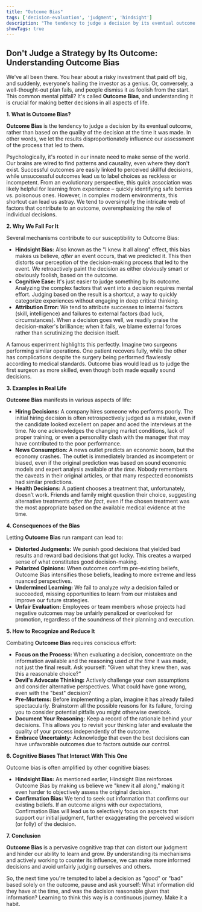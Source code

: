 ```yaml
---
title: "Outcome Bias"
tags: ['decision-evaluation', 'judgment', 'hindsight']
description: "The tendency to judge a decision by its eventual outcome instead of based on the quality of the decision at the time it was made."
showTags: true
---
```


## Don't Judge a Strategy by Its Outcome: Understanding Outcome Bias

We've all been there. You hear about a risky investment that paid off big, and suddenly, everyone's hailing the investor as a genius. Or, conversely, a well-thought-out plan fails, and people dismiss it as foolish from the start. This common mental pitfall? It's called **Outcome Bias**, and understanding it is crucial for making better decisions in all aspects of life.

**1. What is Outcome Bias?**

**Outcome Bias** is the tendency to judge a decision by its eventual outcome, rather than based on the quality of the decision at the time it was made. In other words, we let the results disproportionately influence our assessment of the process that led to them.

Psychologically, it's rooted in our innate need to make sense of the world. Our brains are wired to find patterns and causality, even where they don't exist. Successful outcomes are easily linked to perceived skillful decisions, while unsuccessful outcomes lead us to label choices as reckless or incompetent. From an evolutionary perspective, this quick association was likely helpful for learning from experience – quickly identifying safe berries vs. poisonous ones. However, in complex modern environments, this shortcut can lead us astray. We tend to oversimplify the intricate web of factors that contribute to an outcome, overemphasizing the role of individual decisions.

**2. Why We Fall For It**

Several mechanisms contribute to our susceptibility to Outcome Bias:

*   **Hindsight Bias:** Also known as the "I knew it all along" effect, this bias makes us believe, *after* an event occurs, that we predicted it. This then distorts our perception of the decision-making process that led to the event. We retroactively paint the decision as either obviously smart or obviously foolish, based on the outcome.
*   **Cognitive Ease:** It's just easier to judge something by its outcome. Analyzing the complex factors that went into a decision requires mental effort. Judging based on the result is a shortcut, a way to quickly categorize experiences without engaging in deep critical thinking.
*   **Attribution Error:** We tend to attribute successes to internal factors (skill, intelligence) and failures to external factors (bad luck, circumstances). When a decision goes well, we readily praise the decision-maker's brilliance; when it fails, we blame external forces rather than scrutinizing the decision itself.

A famous experiment highlights this perfectly. Imagine two surgeons performing similar operations. One patient recovers fully, while the other has complications despite the surgery being performed flawlessly according to medical standards. Outcome bias would lead us to judge the first surgeon as more skilled, even though both made equally sound decisions.

**3. Examples in Real Life**

**Outcome Bias** manifests in various aspects of life:

*   **Hiring Decisions:** A company hires someone who performs poorly. The initial hiring decision is often retrospectively judged as a mistake, even if the candidate looked excellent on paper and aced the interviews at the time. No one acknowledges the changing market conditions, lack of proper training, or even a personality clash with the manager that may have contributed to the poor performance.
*   **News Consumption:** A news outlet predicts an economic boom, but the economy crashes. The outlet is immediately branded as incompetent or biased, even if the original prediction was based on sound economic models and expert analysis available *at the time*. Nobody remembers the caveats in their original articles, or that many respected economists had similar predictions.
*   **Health Decisions:** A patient chooses a treatment that, unfortunately, doesn’t work. Friends and family might question their choice, suggesting alternative treatments *after the fact*, even if the chosen treatment was the most appropriate based on the available medical evidence at the time.

**4. Consequences of the Bias**

Letting **Outcome Bias** run rampant can lead to:

*   **Distorted Judgments:** We punish good decisions that yielded bad results and reward bad decisions that got lucky. This creates a warped sense of what constitutes good decision-making.
*   **Polarized Opinions:** When outcomes confirm pre-existing beliefs, Outcome Bias intensifies those beliefs, leading to more extreme and less nuanced perspectives.
*   **Undermined Learning:** We fail to analyze *why* a decision failed or succeeded, missing opportunities to learn from our mistakes and improve our future strategies.
*   **Unfair Evaluation:** Employees or team members whose projects had negative outcomes may be unfairly penalized or overlooked for promotion, regardless of the soundness of their planning and execution.

**5. How to Recognize and Reduce It**

Combating **Outcome Bias** requires conscious effort:

*   **Focus on the Process:** When evaluating a decision, concentrate on the information available and the reasoning used *at the time* it was made, not just the final result. Ask yourself: "Given what they knew then, was this a reasonable choice?"
*   **Devil's Advocate Thinking:** Actively challenge your own assumptions and consider alternative perspectives. What could have gone wrong, even with the "best" decision?
*   **Pre-Mortems:** Before implementing a plan, imagine it has already failed spectacularly. Brainstorm all the possible reasons for its failure, forcing you to consider potential pitfalls you might otherwise overlook.
*   **Document Your Reasoning:** Keep a record of the rationale behind your decisions. This allows you to revisit your thinking later and evaluate the quality of your process independently of the outcome.
*   **Embrace Uncertainty:** Acknowledge that even the best decisions can have unfavorable outcomes due to factors outside our control.

**6. Cognitive Biases That Interact With This One**

Outcome bias is often amplified by other cognitive biases:

*   **Hindsight Bias:** As mentioned earlier, Hindsight Bias reinforces Outcome Bias by making us believe we "knew it all along," making it even harder to objectively assess the original decision.
*   **Confirmation Bias:** We tend to seek out information that confirms our existing beliefs. If an outcome aligns with our expectations, Confirmation Bias will lead us to selectively focus on aspects that support our initial judgment, further exaggerating the perceived wisdom (or folly) of the decision.

**7. Conclusion**

**Outcome Bias** is a pervasive cognitive trap that can distort our judgment and hinder our ability to learn and grow. By understanding its mechanisms and actively working to counter its influence, we can make more informed decisions and avoid unfairly judging ourselves and others.

So, the next time you're tempted to label a decision as "good" or "bad" based solely on the outcome, pause and ask yourself: What information did they have at the time, and was the decision reasonable given that information? Learning to think this way is a continuous journey. Make it a habit.

